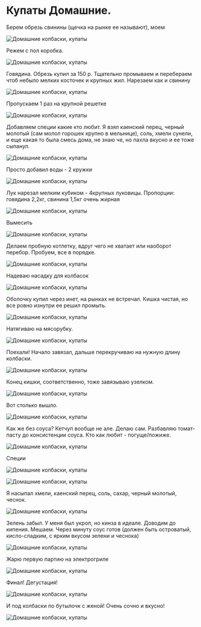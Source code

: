 # Купаты Домашние.

Берем обрезь свинины (щечка на рынке ее называют), моем

![Домашние колбаски, купаты](/images/Kulinar/Zagotovki/kupati-01.jpg 'Домашние колбаски, купаты')

Режем с пол коробка.

![Домашние колбаски, купаты](/images/Kulinar/Zagotovki/kupati-02.jpg 'Домашние колбаски, купаты')

Говядина. Обрезь купил за 150 р. Тщательно промываем и перебераем чтоб небыло мелких косточек и крупных жил. Нарезаем как и свинину

![Домашние колбаски, купаты](/images/Kulinar/Zagotovki/kupati-03.jpg 'Домашние колбаски, купаты')

Пропускаем 1 раз на крупной решетке

![Домашние колбаски, купаты](/images/Kulinar/Zagotovki/kupati-04.jpg 'Домашние колбаски, купаты')

Добавляем специи какие кто любит. Я взял каенский перец, черный молотый (сам молол горошек крупно в мельнице), соль, хмели сунели, и еще какая то была смесь дома, не знаю че, но пахла вкусно и ее тоже сыпанул.

![Домашние колбаски, купаты](/images/Kulinar/Zagotovki/kupati-05.jpg 'Домашние колбаски, купаты')

Просто добавил воды - 2 кружки

![Домашние колбаски, купаты](/images/Kulinar/Zagotovki/kupati-06.jpg 'Домашние колбаски, купаты')

Лук нарезал мелким кубиком -  4крупных луковицы. Пропорции: говядина 2,2кг, свинина 1,5кг очень жирная

![Домашние колбаски, купаты](/images/Kulinar/Zagotovki/kupati-07.jpg 'Домашние колбаски, купаты')

Вымесить

![Домашние колбаски, купаты](/images/Kulinar/Zagotovki/kupati-08.jpg 'Домашние колбаски, купаты')

Делаем пробную котлетку, вдруг чего не хватает или наоборот перебор. Пробуем, все в порядке.

![Домашние колбаски, купаты](/images/Kulinar/Zagotovki/kupati-09.jpg 'Домашние колбаски, купаты')

Надеваю насадку для колбасок

![Домашние колбаски, купаты](/images/Kulinar/Zagotovki/kupati-10.jpg 'Домашние колбаски, купаты')

Оболочку купил через инет, на рынках не встречал. Кишка чистая, но все ровно изнутри ее решил промыть.

![Домашние колбаски, купаты](/images/Kulinar/Zagotovki/kupati-11.jpg 'Домашние колбаски, купаты')

Натягиваю на мясорубку.

![Домашние колбаски, купаты](/images/Kulinar/Zagotovki/kupati-12.jpg 'Домашние колбаски, купаты')

Поехали! Начало завязал, дальше перекручиваю на нужную длину колбаски.

![Домашние колбаски, купаты](/images/Kulinar/Zagotovki/kupati-13.jpg 'Домашние колбаски, купаты')

Конец кишки, соответственно, тоже завязываю узелком.

![Домашние колбаски, купаты](/images/Kulinar/Zagotovki/kupati-14.jpg 'Домашние колбаски, купаты')

Вот столько вышло.

![Домашние колбаски, купаты](/images/Kulinar/Zagotovki/kupati-15.jpg 'Домашние колбаски, купаты')

Как же без соуса? Кетчуп вообще не але. Делаю сам. Разбавляю томат-пасту до консистенции соуса. Кто как любит -  погуще/пожиже.

![Домашние колбаски, купаты](/images/Kulinar/Zagotovki/kupati-16.jpg 'Домашние колбаски, купаты')

Специи

![Домашние колбаски, купаты](/images/Kulinar/Zagotovki/kupati-17.jpg 'Домашние колбаски, купаты')

![Домашние колбаски, купаты](/images/Kulinar/Zagotovki/kupati-18.jpg 'Домашние колбаски, купаты')

Я насыпал хмели, каенский перец, соль, сахар, черный молотый, чеснок.

![Домашние колбаски, купаты](/images/Kulinar/Zagotovki/kupati-19.jpg 'Домашние колбаски, купаты')

Зелень забыл. У меня был укроп, но кинза в идеале. Доводим до кипения. Мешаем. Через минуту соус готов (должен быть островатый, кисло-сладким, с ярким вкусом зелени и чеснока)

![Домашние колбаски, купаты](/images/Kulinar/Zagotovki/kupati-20.jpg 'Домашние колбаски, купаты')

Жарю первую партию на электрогриле

![Домашние колбаски, купаты](/images/Kulinar/Zagotovki/kupati-21.jpg 'Домашние колбаски, купаты')

Финал! Дегустация!

![Домашние колбаски, купаты](/images/Kulinar/Zagotovki/kupati-22.jpg 'Домашние колбаски, купаты')

И под колбаски по бутылочк с женой! Очень сочно и вкусно!

![Домашние колбаски, купаты](/images/Kulinar/Zagotovki/kupati-23.jpg 'Домашние колбаски, купаты')
